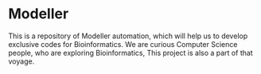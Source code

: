 # Modeller
This is a repository of Modeller automation, which will help us to develop exclusive codes for Bioinformatics. We are curious Computer Science people, who are exploring Bioinformatics, This project is also a part of that voyage.
